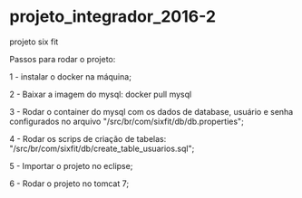 # projeto_integrador_2016-2

projeto six fit

Passos para rodar o projeto:

  1 - instalar o docker na máquina;
  
  2 - Baixar a imagem do mysql: docker pull mysql
  
  3 - Rodar o container do mysql com os dados de database, usuário e senha configurados no arquivo "/src/br/com/sixfit/db/db.properties";
  
  4 - Rodar os scrips de criação de tabelas: "/src/br/com/sixfit/db/create_table_usuarios.sql";
  
  5 - Importar o projeto no eclipse;
  
  6 - Rodar o projeto no tomcat 7;

